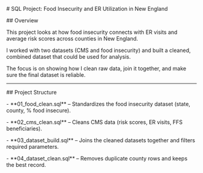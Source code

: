 \# SQL Project: Food Insecurity and ER Utilization in New England



\## Overview

This project looks at how food insecurity connects with ER visits and average risk scores across counties in New England.  

I worked with two datasets (CMS and food insecurity) and built a cleaned, combined dataset that could be used for analysis.  

The focus is on showing how I clean raw data, join it together, and make sure the final dataset is reliable.



---



\## Project Structure



\- \*\*01\_food\_clean.sql\*\* – Standardizes the food insecurity dataset (state, county, % food insecure).  

\- \*\*02\_cms\_clean.sql\*\* – Cleans CMS data (risk scores, ER visits, FFS beneficiaries).  

\- \*\*03\_dataset\_build.sql\*\* – Joins the cleaned datasets together and filters required parameters.  

\- \*\*04\_dataset\_clean.sql\*\* – Removes duplicate county rows and keeps the best record.  



